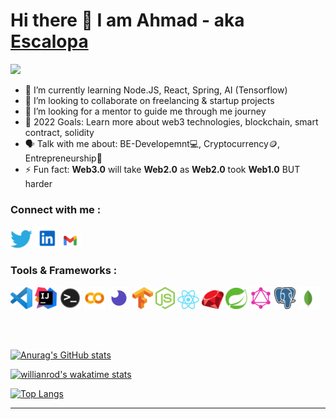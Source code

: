 # Hi there 👋 I am Ahmad - aka [Escalopa][linkedin]

<img src="https://komarev.com/ghpvc/?username=lordvidex&label=Views&color=blue&style=plastic" />

- 🌱 I’m currently learning Node.JS, React, Spring, AI (Tensorflow)
- 👯 I’m looking to collaborate on freelancing & startup projects
- 🤔 I’m looking for a mentor to guide me through me journey 
- 🥅 2022 Goals: Learn more about web3 technologies, blockchain, smart contract, solidity
- 🗣 Talk with me about: BE-Developemnt💻, Cryptocurrency🪙, Entrepreneurship🚀
- ⚡ Fun fact: **Web3.0** will take **Web2.0** as **Web2.0** took **Web1.0** BUT harder

### Connect with me :

[![](./img/twitter.png)](https://twitter.com/ahmadehelaly)
[![](./img/linkedin.png)](https://www.linkedin.com/in/ahmad-helaly-53b5b9236/)
[![](./img/gmail.png)](mailto:ahmad.helaly.dev@gmail.com?body=Hello%20Ahmad)

### Tools & Frameworks :

![](./img/vscode.png)
![](./img/intelliJ.png)
![](./img/terminal.png)
![](./img/colab.png)
![](./img/insomnia.png)
![](./img/tensorflow.png)
![](./img/nodejs.png)
![](./img/react.png)
![](./img/ror.png)
![](./img/spring.png)
![](./img/graphql.png)
![](./img/postgres.png)
![](./img/mongodb.png)

<br>
<br>

[![Anurag's GitHub stats](https://github-readme-stats.vercel.app/api?username=escalopa&theme=react&show_icons=true&count_private=true&custom_title=Github%20Status)](https://github.com/anuraghazra/github-readme-stats)

[![willianrod's wakatime stats](https://github-readme-stats.vercel.app/api/wakatime?username=escalopa&layout=compact&theme=react&custom_title=Wakatime%20Weekly%20Stats)](https://github.com/anuraghazra/github-readme-stats)

[![Top Langs](https://github-readme-stats.vercel.app/api/top-langs/?username=escalopa&hide=java&langs_count=6&layout=compact&theme=react)](https://github.com/anuraghazra/github-readme-stats)

---

[twitter]: https://twitter.com/ahmadehelaly
[linkedin]: https://www.linkedin.com/in/ahmad-helaly-53b5b9236/
[gmail]: mailto:ahmad.helaly.dev@gmail.com?body=Hello%20Ahmad

